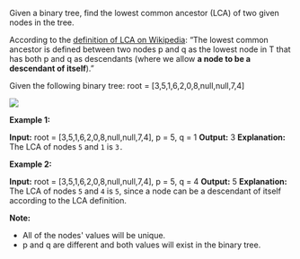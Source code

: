 
Given a binary tree, find the lowest common ancestor (LCA) of two given nodes in the tree.

According to the  [definition of LCA on Wikipedia](https://en.wikipedia.org/wiki/Lowest_common_ancestor): “The lowest common ancestor is defined between two nodes p and q as the lowest node in T that has both p and q as descendants (where we allow  **a node to be a descendant of itself**).”

Given the following binary tree: root = [3,5,1,6,2,0,8,null,null,7,4]

![](https://assets.leetcode.com/uploads/2018/12/14/binarytree.png)

**Example 1:**

**Input:** root = [3,5,1,6,2,0,8,null,null,7,4], p = 5, q = 1
**Output:** 3
**Explanation:** The LCA of nodes `5` and `1` is `3.`

**Example 2:**

**Input:** root = [3,5,1,6,2,0,8,null,null,7,4], p = 5, q = 4
**Output:** 5
**Explanation:** The LCA of nodes `5` and `4` is `5`, since a node can be a descendant of itself according to the LCA definition.

**Note:**

-   All of the nodes' values will be unique.
-   p and q are different and both values will exist in the binary tree.